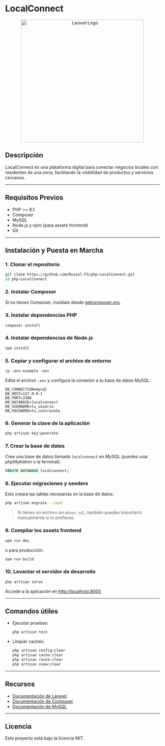 # LocalConnect

<p align="center"><a href="https://laravel.com" target="_blank"><img src="https://raw.githubusercontent.com/laravel/art/master/logo-lockup/5%20SVG/2%20CMYK/1%20Full%20Color/laravel-logolockup-cmyk-red.svg" width="400" alt="Laravel Logo"></a></p>

## Descripción

LocalConnect es una plataforma digital para conectar negocios locales con residentes de una zona, facilitando la visibilidad de productos y servicios cercanos.

---

## Requisitos Previos

- PHP >= 8.1
- Composer
- MySQL
- Node.js y npm (para assets frontend)
- Git

---

## Instalación y Puesta en Marcha

### 1. Clonar el repositorio

```bash
git clone https://github.com/Russel-FS/php-LocalConnect.git
cd php-LocalConnect
```

### 2. Instalar Composer

Si no tienes Composer, instálalo desde [getcomposer.org](https://getcomposer.org/).

### 3. Instalar dependencias PHP

```bash
composer install
```

### 4. Instalar dependencias de Node.js

```bash
npm install
```

### 5. Copiar y configurar el archivo de entorno

```bash
cp .env.example .env
```

Edita el archivo `.env` y configura la conexión a tu base de datos MySQL:

```
DB_CONNECTION=mysql
DB_HOST=127.0.0.1
DB_PORT=3306
DB_DATABASE=localconnect
DB_USERNAME=tu_usuario
DB_PASSWORD=tu_contraseña
```

### 6. Generar la clave de la aplicación

```bash
php artisan key:generate
```

### 7. Crear la base de datos

Crea una base de datos llamada `localconnect` en MySQL (puedes usar phpMyAdmin o la terminal):

```sql
CREATE DATABASE localconnect;
```

### 8. Ejecutar migraciones y seeders

Esto creará las tablas necesarias en la base de datos:

```bash
php artisan migrate --seed
```

> Si tienes un archivo `database.sql`, también puedes importarlo manualmente si lo prefieres.

### 9. Compilar los assets frontend

```bash
npm run dev
```
o para producción:
```bash
npm run build
```

### 10. Levantar el servidor de desarrollo

```bash
php artisan serve
```

Accede a la aplicación en [http://localhost:8000](http://localhost:8000)

---

## Comandos útiles

- Ejecutar pruebas:
  ```bash
  php artisan test
  ```
- Limpiar cachés:
  ```bash
  php artisan config:clear
  php artisan cache:clear
  php artisan route:clear
  php artisan view:clear
  ```

---

## Recursos

- [Documentación de Laravel](https://laravel.com/docs)
- [Documentación de Composer](https://getcomposer.org/doc/)
- [Documentación de MySQL](https://dev.mysql.com/doc/)

---

## Licencia

Este proyecto está bajo la licencia MIT.
